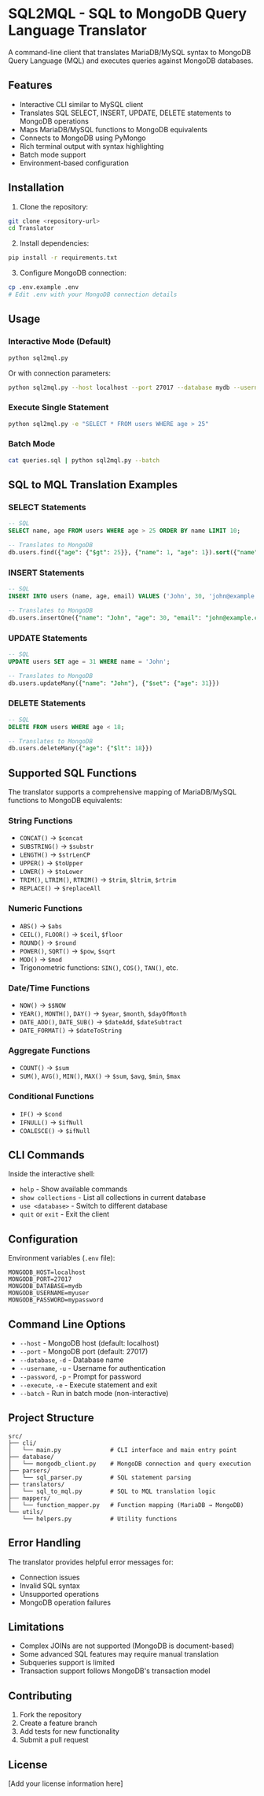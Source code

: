 # SQL2MQL - SQL to MongoDB Query Language Translator

A command-line client that translates MariaDB/MySQL syntax to MongoDB Query Language (MQL) and executes queries against MongoDB databases.

## Features

- Interactive CLI similar to MySQL client
- Translates SQL SELECT, INSERT, UPDATE, DELETE statements to MongoDB operations
- Maps MariaDB/MySQL functions to MongoDB equivalents
- Connects to MongoDB using PyMongo
- Rich terminal output with syntax highlighting
- Batch mode support
- Environment-based configuration

## Installation

1. Clone the repository:
```bash
git clone <repository-url>
cd Translator
```

2. Install dependencies:
```bash
pip install -r requirements.txt
```

3. Configure MongoDB connection:
```bash
cp .env.example .env
# Edit .env with your MongoDB connection details
```

## Usage

### Interactive Mode (Default)

```bash
python sql2mql.py
```

Or with connection parameters:

```bash
python sql2mql.py --host localhost --port 27017 --database mydb --username myuser -p
```

### Execute Single Statement

```bash
python sql2mql.py -e "SELECT * FROM users WHERE age > 25"
```

### Batch Mode

```bash
cat queries.sql | python sql2mql.py --batch
```

## SQL to MQL Translation Examples

### SELECT Statements

```sql
-- SQL
SELECT name, age FROM users WHERE age > 25 ORDER BY name LIMIT 10;

-- Translates to MongoDB
db.users.find({"age": {"$gt": 25}}, {"name": 1, "age": 1}).sort({"name": 1}).limit(10)
```

### INSERT Statements

```sql
-- SQL
INSERT INTO users (name, age, email) VALUES ('John', 30, 'john@example.com');

-- Translates to MongoDB
db.users.insertOne({"name": "John", "age": 30, "email": "john@example.com"})
```

### UPDATE Statements

```sql
-- SQL
UPDATE users SET age = 31 WHERE name = 'John';

-- Translates to MongoDB
db.users.updateMany({"name": "John"}, {"$set": {"age": 31}})
```

### DELETE Statements

```sql
-- SQL
DELETE FROM users WHERE age < 18;

-- Translates to MongoDB
db.users.deleteMany({"age": {"$lt": 18}})
```

## Supported SQL Functions

The translator supports a comprehensive mapping of MariaDB/MySQL functions to MongoDB equivalents:

### String Functions
- `CONCAT()` → `$concat`
- `SUBSTRING()` → `$substr`
- `LENGTH()` → `$strLenCP`
- `UPPER()` → `$toUpper`
- `LOWER()` → `$toLower`
- `TRIM()`, `LTRIM()`, `RTRIM()` → `$trim`, `$ltrim`, `$rtrim`
- `REPLACE()` → `$replaceAll`

### Numeric Functions
- `ABS()` → `$abs`
- `CEIL()`, `FLOOR()` → `$ceil`, `$floor`
- `ROUND()` → `$round`
- `POWER()`, `SQRT()` → `$pow`, `$sqrt`
- `MOD()` → `$mod`
- Trigonometric functions: `SIN()`, `COS()`, `TAN()`, etc.

### Date/Time Functions
- `NOW()` → `$$NOW`
- `YEAR()`, `MONTH()`, `DAY()` → `$year`, `$month`, `$dayOfMonth`
- `DATE_ADD()`, `DATE_SUB()` → `$dateAdd`, `$dateSubtract`
- `DATE_FORMAT()` → `$dateToString`

### Aggregate Functions
- `COUNT()` → `$sum`
- `SUM()`, `AVG()`, `MIN()`, `MAX()` → `$sum`, `$avg`, `$min`, `$max`

### Conditional Functions
- `IF()` → `$cond`
- `IFNULL()` → `$ifNull`
- `COALESCE()` → `$ifNull`

## CLI Commands

Inside the interactive shell:

- `help` - Show available commands
- `show collections` - List all collections in current database
- `use <database>` - Switch to different database
- `quit` or `exit` - Exit the client

## Configuration

Environment variables (`.env` file):

```
MONGODB_HOST=localhost
MONGODB_PORT=27017
MONGODB_DATABASE=mydb
MONGODB_USERNAME=myuser
MONGODB_PASSWORD=mypassword
```

## Command Line Options

- `--host` - MongoDB host (default: localhost)
- `--port` - MongoDB port (default: 27017)
- `--database`, `-d` - Database name
- `--username`, `-u` - Username for authentication
- `--password`, `-p` - Prompt for password
- `--execute`, `-e` - Execute statement and exit
- `--batch` - Run in batch mode (non-interactive)

## Project Structure

```
src/
├── cli/
│   └── main.py              # CLI interface and main entry point
├── database/
│   └── mongodb_client.py    # MongoDB connection and query execution
├── parsers/
│   └── sql_parser.py        # SQL statement parsing
├── translators/
│   └── sql_to_mql.py        # SQL to MQL translation logic
├── mappers/
│   └── function_mapper.py   # Function mapping (MariaDB → MongoDB)
└── utils/
    └── helpers.py           # Utility functions
```

## Error Handling

The translator provides helpful error messages for:
- Connection issues
- Invalid SQL syntax
- Unsupported operations
- MongoDB operation failures

## Limitations

- Complex JOINs are not supported (MongoDB is document-based)
- Some advanced SQL features may require manual translation
- Subqueries support is limited
- Transaction support follows MongoDB's transaction model

## Contributing

1. Fork the repository
2. Create a feature branch
3. Add tests for new functionality
4. Submit a pull request

## License

[Add your license information here]
